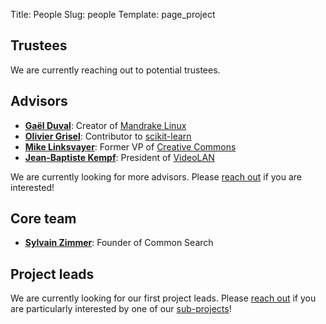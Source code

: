 Title: People
Slug: people
Template: page_project

## Trustees

We are currently reaching out to potential trustees.

## Advisors

 - **[Gaël Duval](http://www.indidea.org/gael/blog/)**: Creator of [Mandrake Linux](https://en.wikipedia.org/wiki/Mandriva_Linux)
 - **[Olivier Grisel](http://ogrisel.com/)**: Contributor to [scikit-learn](http://scikit-learn.org/stable/)
 - **[Mike Linksvayer](https://en.wikipedia.org/wiki/Mike_Linksvayer)**: Former VP of [Creative Commons](https://creativecommons.org/)
 - **[Jean-Baptiste Kempf](http://www.jbkempf.com/)**: President of [VideoLAN](http://www.videolan.org/)

We are currently looking for more advisors. Please [reach out](mailto:contact@commonsearch.org) if you are interested!

## Core team

 - **[Sylvain Zimmer](http://www.sylvainzimmer.com)**: Founder of Common Search

## Project leads

We are currently looking for our first project leads. Please [reach out](mailto:contact@commonsearch.org) if you are particularly interested by one of our [sub-projects](http://github.com/commonsearch)!
